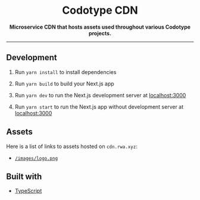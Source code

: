 <h1 align="center">Codotype CDN</h1>

<div align="center">
  <strong>Microservice CDN that hosts assets used throughout various Codotype projects.</strong>

</div>

<hr/>

## Development

1. Run `yarn install` to install dependencies

2. Run `yarn build` to build your Next.js app

3. Run `yarn dev` to run the Next.js development server at [localhost:3000](http://localhost:3000)

4. Run `yarn start` to run the Next.js app without development server at [localhost:3000](http://localhost:3000)

## Assets

Here is a list of links to assets hosted on `cdn.rwa.xyz`:

- [`/images/logo.png`](https://cdn.codotype.io/images/logo.png)

## Built with

- [TypeScript](https://www.typescriptlang.org/)
